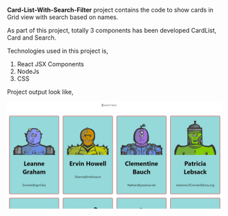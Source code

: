 **Card-List-With-Search-Filter** project contains the code to show cards in Grid view with search based on names.

As part of this project, totally 3 components has been developed CardList, Card and Search.

Technologies used in this project is,
1. React JSX Components
2. NodeJs
3. CSS

Project output look like, 

![Project Overview](https://github.com/Nallamachu/ReactLearning/blob/master/Card-List-With-Search-Filter/monster-rolodex.JPG)

